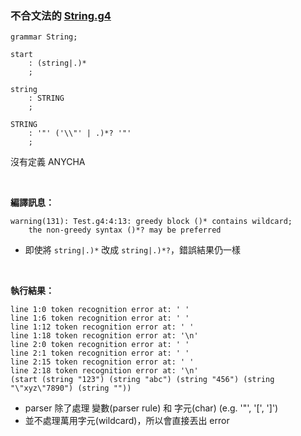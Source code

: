 
### 不合文法的 [String.g4](../example/string.md)

```g4
grammar String;

start
	: (string|.)*
	;

string
	: STRING
	;

STRING
	: '"' ('\\"' | .)*? '"'
	;
```
沒有定義 ANYCHA

<br>

**編譯訊息：**
```
warning(131): Test.g4:4:13: greedy block ()* contains wildcard; 
    the non-greedy syntax ()*? may be preferred
```
 - 即使將 ```string|.)*``` 改成 ```string|.)*?```，錯誤結果仍一樣

<br>

**執行結果：**
```
line 1:0 token recognition error at: ' '
line 1:6 token recognition error at: ' '
line 1:12 token recognition error at: ' '
line 1:18 token recognition error at: '\n'
line 2:0 token recognition error at: ' '
line 2:1 token recognition error at: ' '
line 2:15 token recognition error at: ' '
line 2:18 token recognition error at: '\n'
(start (string "123") (string "abc") (string "456") (string "\"xyz\"7890") (string ""))
```

- parser 除了處理 變數(parser rule) 和 字元(char) (e.g. '"', '[', ']')
- 並不處理萬用字元(wildcard)，所以會直接丟出 error
